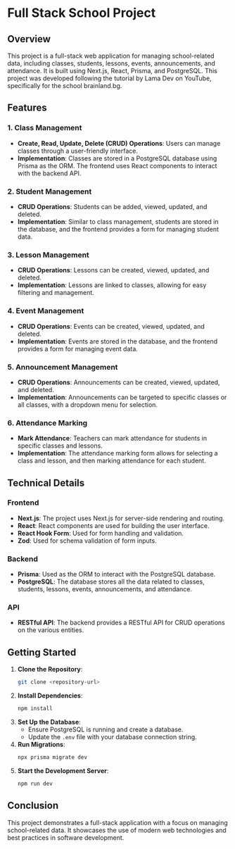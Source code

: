 # Full Stack School Project

## Overview
This project is a full-stack web application for managing school-related data, including classes, students, lessons, events, announcements, and attendance. It is built using Next.js, React, Prisma, and PostgreSQL. This project was developed following the tutorial by Lama Dev on YouTube, specifically for the school brainland.bg.

## Features

### 1. **Class Management**
   - **Create, Read, Update, Delete (CRUD) Operations**: Users can manage classes through a user-friendly interface.
   - **Implementation**: Classes are stored in a PostgreSQL database using Prisma as the ORM. The frontend uses React components to interact with the backend API.

### 2. **Student Management**
   - **CRUD Operations**: Students can be added, viewed, updated, and deleted.
   - **Implementation**: Similar to class management, students are stored in the database, and the frontend provides a form for managing student data.

### 3. **Lesson Management**
   - **CRUD Operations**: Lessons can be created, viewed, updated, and deleted.
   - **Implementation**: Lessons are linked to classes, allowing for easy filtering and management.

### 4. **Event Management**
   - **CRUD Operations**: Events can be created, viewed, updated, and deleted.
   - **Implementation**: Events are stored in the database, and the frontend provides a form for managing event data.

### 5. **Announcement Management**
   - **CRUD Operations**: Announcements can be created, viewed, updated, and deleted.
   - **Implementation**: Announcements can be targeted to specific classes or all classes, with a dropdown menu for selection.

### 6. **Attendance Marking**
   - **Mark Attendance**: Teachers can mark attendance for students in specific classes and lessons.
   - **Implementation**: The attendance marking form allows for selecting a class and lesson, and then marking attendance for each student.

## Technical Details

### Frontend
- **Next.js**: The project uses Next.js for server-side rendering and routing.
- **React**: React components are used for building the user interface.
- **React Hook Form**: Used for form handling and validation.
- **Zod**: Used for schema validation of form inputs.

### Backend
- **Prisma**: Used as the ORM to interact with the PostgreSQL database.
- **PostgreSQL**: The database stores all the data related to classes, students, lessons, events, announcements, and attendance.

### API
- **RESTful API**: The backend provides a RESTful API for CRUD operations on the various entities.

## Getting Started
1. **Clone the Repository**: 
   ```bash
   git clone <repository-url>
   ```
2. **Install Dependencies**:
   ```bash
   npm install
   ```
3. **Set Up the Database**:
   - Ensure PostgreSQL is running and create a database.
   - Update the `.env` file with your database connection string.
4. **Run Migrations**:
   ```bash
   npx prisma migrate dev
   ```
5. **Start the Development Server**:
   ```bash
   npm run dev
   ```

## Conclusion
This project demonstrates a full-stack application with a focus on managing school-related data. It showcases the use of modern web technologies and best practices in software development.